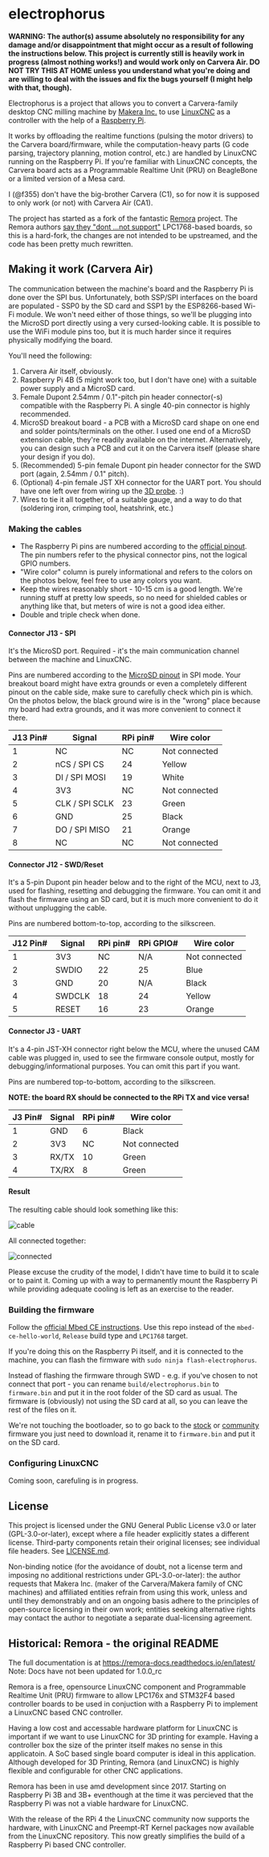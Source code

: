 # electrophorus

**WARNING: The author(s) assume absolutely no responsibility for any damage and/or disappointment that might occur as a
result of following the instructions below. This project is currently still is heavily work in progress (almost nothing
works!) and would work only on Carvera Air. DO NOT TRY THIS AT HOME unless you understand what you're doing and are
willing to deal with the issues and fix the bugs yourself (I might help with that, though).**

Electrophorus is a project that allows you to convert a Carvera-family desktop CNC milling machine
by [Makera Inc.](https://www.makera.com/)
to use [LinuxCNC](https://linuxcnc.org/) as a controller with the help of
a [Raspberry Pi](https://www.raspberrypi.com/).

It works by offloading the realtime functions (pulsing the motor drivers) to the Carvera board/firmware, while the
computation-heavy parts (G code parsing, trajectory planning, motion control, etc.) are handled by LinuxCNC running on
the Raspberry Pi. If you're familiar with LinuxCNC concepts, the Carvera board acts as a Programmable Realtime Unit
(PRU) on BeagleBone or a limited version of a Mesa card.

I (@f355) don't have the big-brother Carvera (C1), so for now it is supposed to only work (or not) with
Carvera Air (CA1).

The project has started as a fork of the fantastic [Remora](https://github.com/scottalford75/Remora) project. The Remora
authors [say they "dont ...not support"](https://github.com/scottalford75/Remora/issues/78#issuecomment-2584956914)
LPC1768-based boards, so this is a hard-fork, the changes are not intended to be upstreamed, and the code has been
pretty much rewritten.

## Making it work (Carvera Air)

The communication between the machine's board and the Raspberry Pi is done over the SPI bus. Unfortunately, both SSP/SPI
interfaces on the board are populated - SSP0 by the SD card and SSP1 by the ESP8266-based Wi-Fi module. We won't need
either of those things, so we'll be plugging into the MicroSD port directly using a very cursed-looking cable. It is
possible to use the WiFi module pins too, but it is much harder since it requires physically modifying the board.

You'll need the following:

1. Carvera Air itself, obviously.
2. Raspberry Pi 4B (5 might work too, but I don't have one) with a suitable power supply and a MicroSD card.
3. Female Dupont 2.54mm / 0.1"-pitch pin header connector(-s) compatible with the Raspberry Pi. A single 40-pin
   connector is highly recommended.
4. MicroSD breakout board - a PCB with a MicroSD card shape on one end and solder points/terminals on the other. I used
   one end of a MicroSD extension cable, they're readily available on the internet. Alternatively, you can design such a
   PCB and cut it on the Carvera itself (please share your design if you do).
5. (Recommended) 5-pin female Dupont pin header connector for the SWD port (again, 2.54mm / 0.1" pitch).
6. (Optional) 4-pin female JST XH connector for the UART port. You should have one left over from wiring up
   the [3D probe](https://www.instructables.com/Carvera-Touch-Probe-Modifications/). :)
7. Wires to tie it all together, of a suitable gauge, and a way to do that (soldering iron, crimping tool, heatshrink,
   etc.)

### Making the cables

* The Raspberry Pi pins are numbered according to
  the [official pinout](https://www.raspberrypi.com/documentation/computers/raspberry-pi.html#gpio). The pin numbers
  refer to the physical connector pins, not the logical GPIO numbers.
* "Wire color" column is purely informational and refers to the colors on the photos below, feel free to use any colors
  you want.
* Keep the wires reasonably short - 10-15 cm is a good length. We're running stuff at pretty low speeds, so no need for
  shielded cables or anything like that, but meters of wire is not a good idea either.
* Double and triple check when done.

#### Connector J13 - SPI

It's the MicroSD port. Required - it's the main communication channel between the machine and LinuxCNC.

Pins are numbered according to the [MicroSD pinout](https://en.wikipedia.org/wiki/SD_card#Transfer_modes) in SPI mode.
Your breakout board might have extra grounds or even a completely different pinout on the cable side, make sure to
carefully check which pin is which. On the photos below, the black ground wire is in the "wrong" place because my board
had extra grounds, and it was more convenient to connect it there.

| J13 Pin# | Signal         | RPi pin# | Wire color    |
|----------|----------------|----------|---------------|
| 1        | NC             | NC       | Not connected |
| 2        | nCS / SPI CS   | 24       | Yellow        |
| 3        | DI / SPI MOSI  | 19       | White         |
| 4        | 3V3            | NC       | Not connected |
| 5        | CLK / SPI SCLK | 23       | Green         |
| 6        | GND            | 25       | Black         |
| 7        | DO / SPI MISO  | 21       | Orange        |
| 8        | NC             | NC       | Not connected |

#### Connector J12 - SWD/Reset

It's a 5-pin Dupont pin header below and to the right of the MCU, next to J3, used for flashing, resetting and debugging
the firmware. You can omit it and flash the firmware using an SD card, but it is much more convenient to do it without
unplugging the cable.

Pins are numbered bottom-to-top, according to the silkscreen.

| J12 Pin# | Signal | RPi pin# | RPi GPIO# | Wire color    |
|----------|--------|----------|-----------|---------------|
| 1        | 3V3    | NC       | N/A       | Not connected |
| 2        | SWDIO  | 22       | 25        | Blue          |
| 3        | GND    | 20       | N/A       | Black         |
| 4        | SWDCLK | 18       | 24        | Yellow        |
| 5        | RESET  | 16       | 23        | Orange        |

#### Connector J3 - UART

It's a 4-pin JST-XH connector right below the MCU, where the unused CAM cable was plugged in, used to see the firmware
console output, mostly for debugging/informational purposes. You can omit this part if you want.

Pins are numbered top-to-bottom, according to the silkscreen.

**NOTE: the board RX should be connected to the RPi TX and vice versa!**

| J3 Pin# | Signal | RPi pin# | Wire color    |
|---------|--------|----------|---------------|
| 1       | GND    | 6        | Black         |
| 2       | 3V3    | NC       | Not connected |
| 3       | RX/TX  | 10       | Green         |
| 4       | TX/RX  | 8        | Green         |

#### Result

The resulting cable should look something like this:

![cable](img/cable.jpeg)

All connected together:

![connected](img/connected.jpeg)

Please excuse the crudity of the model, I didn't have time to build it to scale or to paint it. Coming up with a way to
permanently mount the Raspberry Pi while providing adequate cooling is left as an exercise to the reader.

### Building the firmware

Follow the [official Mbed CE instructions](https://mbed-ce.dev/getting-started/toolchain-install/). Use this repo
instead of the `mbed-ce-hello-world`, `Release` build type and `LPC1768` target.

If you're doing this on the Raspberry Pi itself, and it is connected to the machine, you can flash the firmware with
`sudo ninja flash-electrophorus`.

Instead of flashing the firmware through SWD - e.g. if you've chosen to not connect that port - you can rename
`build/electrophorus.bin` to `firmware.bin` and put it in the root folder of the SD card as usual. The firmware is
(obviously) not using the SD card at all, so you can leave the rest of the files on it.

We're not touching the bootloader, so to go back to the [stock](https://github.com/MakeraInc/CarveraFirmware/releases)
or [community](https://github.com/Carvera-Community/Carvera_Community_Firmware/releases) firmware you just need to
download it, rename it to `firmware.bin` and put it on the SD card.

### Configuring LinuxCNC

Coming soon, carefuling is in progress.

## License

This project is licensed under the GNU General Public License v3.0 or later (GPL-3.0-or-later), except where a file
header explicitly states a different license. Third-party components retain their original licenses; see individual file
headers. See [LICENSE.md](LICENSE.md).

Non-binding notice (for the avoidance of doubt, not a license term and imposing no additional restrictions under
GPL-3.0-or-later): the author requests that Makera Inc. (maker of the Carvera/Makera family of CNC machines) and
affiliated entities refrain from using this work, unless and until they demonstrably and on an ongoing basis adhere to
the principles of open-source licensing in their own work; entities seeking alternative rights may contact the author to
negotiate a separate dual-licensing agreement.

## Historical: Remora - the original README

The full documentation is at <https://remora-docs.readthedocs.io/en/latest/>
Note: Docs have not been updated for 1.0.0_rc

Remora is a free, opensource LinuxCNC component and Programmable Realtime Unit (PRU) firmware to allow LPC176x and
STM32F4 based controller boards to be used in conjuction with a Raspberry Pi to implement a LinuxCNC based CNC
controller.

Having a low cost and accessable hardware platform for LinuxCNC is important if we want to use LinuxCNC for 3D printing
for example. Having a controller box the size of the printer itself makes no sense in this applicatoin. A SoC based
single board computer is ideal in this application. Although developed for 3D Printing, Remora (and LinuxCNC) is highly
flexible and configurable for other CNC applications.

Remora has been in use amd development since 2017. Starting on Raspberry Pi 3B and 3B+ eventhough at the time it was
percieved that the Raspberry Pi was not a viable hardware for LinuxCNC.

With the release of the RPi 4 the LinuxCNC community now supports the hardware, with LinuxCNC and Preempt-RT Kernel
packages now available from the LinuxCNC repository. This now greatly simplifies the build of a Raspberry Pi based CNC
controller.
